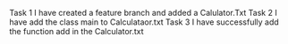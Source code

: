 Task 1
I have created a feature branch and added a Calulator.Txt
Task 2
I have add the class main to  Calculataor.txt
Task 3
I have successfully add the function add in the Calculator.txt
